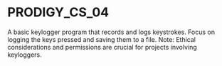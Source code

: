 # PRODIGY_CS_04
A basic keylogger program that records and logs keystrokes. Focus on logging the keys pressed and saving them to a file. Note: Ethical considerations and permissions are crucial for projects involving keyloggers.
